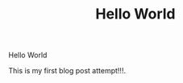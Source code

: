 ﻿---
title: Hello World
permalink: /hello-world/
layout: single 
published: true

---
Hello World

This is my first blog post attempt!!!.
